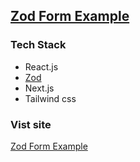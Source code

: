 ## [Zod Form Example](https://zod-example.vercel.app/)

### Tech Stack

- React.js
- [Zod](https://www.npmjs.com/package/zod)
- Next.js
- Tailwind css

### Vist site

[Zod Form Example](https://zod-example.vercel.app/)

